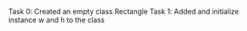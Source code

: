 Task 0: Created an empty class Rectangle
Task 1: Added and initialize instance w and h to the class
